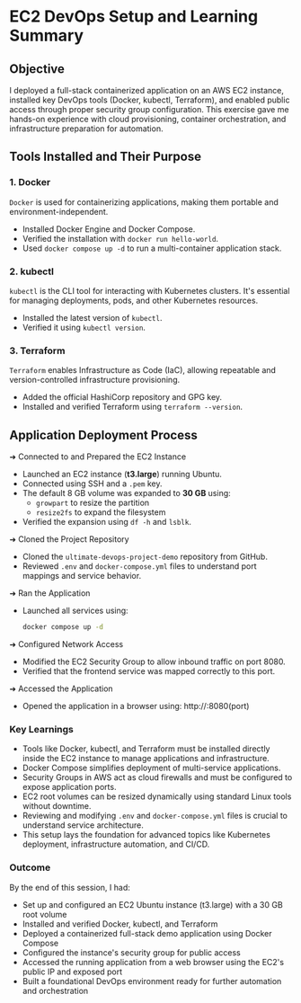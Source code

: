 # EC2 DevOps Setup and Learning Summary

## Objective
I deployed a full-stack containerized application on an AWS EC2 instance, installed key DevOps tools (Docker, kubectl, Terraform), and enabled public access through proper security group configuration. This exercise gave me hands-on experience with cloud provisioning, container orchestration, and infrastructure preparation for automation.

## Tools Installed and Their Purpose

### 1. Docker
`Docker` is used for containerizing applications, making them portable and environment-independent.  
- Installed Docker Engine and Docker Compose.
- Verified the installation with `docker run hello-world`.
- Used `docker compose up -d` to run a multi-container application stack.

### 2. kubectl
`kubectl` is the CLI tool for interacting with Kubernetes clusters. It's essential for managing deployments, pods, and other Kubernetes resources.  
- Installed the latest version of `kubectl`.
- Verified it using `kubectl version`.

### 3. Terraform
`Terraform` enables Infrastructure as Code (IaC), allowing repeatable and version-controlled infrastructure provisioning.  
- Added the official HashiCorp repository and GPG key.
- Installed and verified Terraform using `terraform --version`.

## Application Deployment Process

➜ Connected to and Prepared the EC2 Instance
- Launched an EC2 instance (**t3.large**) running Ubuntu.
- Connected using SSH and a `.pem` key.
- The default 8 GB volume was expanded to **30 GB** using:
  - `growpart` to resize the partition
  - `resize2fs` to expand the filesystem
- Verified the expansion using `df -h` and `lsblk`.

➜ Cloned the Project Repository
- Cloned the `ultimate-devops-project-demo` repository from GitHub.
- Reviewed `.env` and `docker-compose.yml` files to understand port mappings and service behavior.

➜ Ran the Application
- Launched all services using:
  ```bash
  docker compose up -d
  
➜ Configured Network Access

- Modified the EC2 Security Group to allow inbound traffic on port 8080.
- Verified that the frontend service was mapped correctly to this port.

➜ Accessed the Application

- Opened the application in a browser using: http://<EC2-Public-IP>:8080(port)

### Key Learnings

- Tools like Docker, kubectl, and Terraform must be installed directly inside the EC2 instance to manage applications and infrastructure.
- Docker Compose simplifies deployment of multi-service applications.
- Security Groups in AWS act as cloud firewalls and must be configured to expose application ports.
- EC2 root volumes can be resized dynamically using standard Linux tools without downtime.
- Reviewing and modifying `.env` and `docker-compose.yml` files is crucial to understand service architecture.
- This setup lays the foundation for advanced topics like Kubernetes deployment, infrastructure automation, and CI/CD.

### Outcome

By the end of this session, I had:

- Set up and configured an EC2 Ubuntu instance (t3.large) with a 30 GB root volume
- Installed and verified Docker, kubectl, and Terraform
- Deployed a containerized full-stack demo application using Docker Compose
- Configured the instance's security group for public access
- Accessed the running application from a web browser using the EC2's public IP and exposed port
- Built a foundational DevOps environment ready for further automation and orchestration
